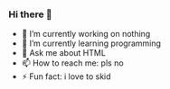 ### Hi there 👋

<!--
**GotYouLittleBoy/GotYouLittleBoy** is a ✨ _special_ ✨ repository because its `README.md` (this file) appears on your GitHub profile.
-->

- 🔭 I’m currently working on nothing
- 🌱 I’m currently learning programming
- 💬 Ask me about HTML
- 📫 How to reach me: pls no
- ⚡ Fun fact: i love to skid

